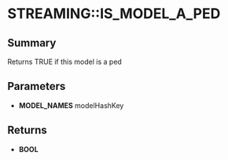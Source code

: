 # STREAMING::IS_MODEL_A_PED

## Summary
Returns TRUE if this model is a ped

## Parameters
* **MODEL_NAMES** modelHashKey

## Returns
* **BOOL**